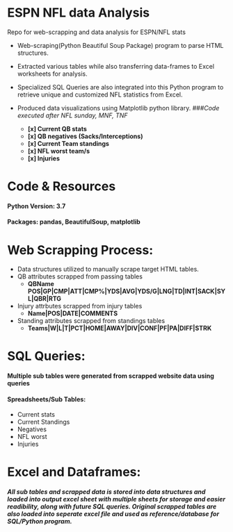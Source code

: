 # ESPN NFL data Analysis
Repo for web-scrapping and data analysis for ESPN/NFL stats


- Web-scraping(Python Beautiful Soup Package) program to parse HTML structures.
- Extracted various tables while also transferring data-frames to Excel worksheets for analysis. 
- Specialized SQL Queries are also integrated into this Python program to retrieve unique and customized NFL statistics from Excel.
- Produced data visualizations using Matplotlib python library.
###*Code executed after NFL sunday, MNF, TNF*

  - **[x] Current QB stats**
  - **[x] QB negatives (Sacks/Interceptions)**
  - **[x] Current Team standings**
  - **[x] NFL worst team/s**
  - **[x] Injuries**
  
 # Code & Resources 
 #### Python Version: 3.7
 #### Packages: pandas, BeautifulSoup, matplotlib
  
 # Web Scrapping Process:
  - Data structures utilized to manually scrape target HTML tables.
  - QB attributes scrapped from passing tables
    - **QBName	POS|GP|CMP|ATT|CMP%|YDS|AVG|YDS/G|LNG|TD|INT|SACK|SYL|QBR|RTG**
  - Injury attrbutes scrapped from injury tables
    - **Name|POS|DATE|COMMENTS**
  - Standing attributes scrapped from standings tables
    - **Teams|W|L|T|PCT|HOME|AWAY|DIV|CONF|PF|PA|DIFF|STRK**
   
 # SQL Queries:
 #### Multiple sub tables were generated from scrapped website data using queries
 #### Spreadsheets/Sub Tables:
  - Current stats 
  - Current Standings
  - Negatives
  - NFL worst
  - Injuries
  
# Excel and Dataframes:
##### All sub tables and scrapped data is stored into data structures and loaded into output excel sheet with multiple sheets for storage and easier readibility, along with future SQL queries. Original scrapped tables are also loaded into seperate excel file and used as reference/database for SQL/Python program.

  
 
